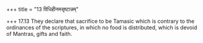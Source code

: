 +++
title = "13 विधिहीनमसृष्टान्नम्"

+++
17.13 They declare that sacrifice to be Tamasic which is contrary to the
ordinances of the scriptures, in which no food is distributed, which is
devoid of Mantras, gifts and faith.
